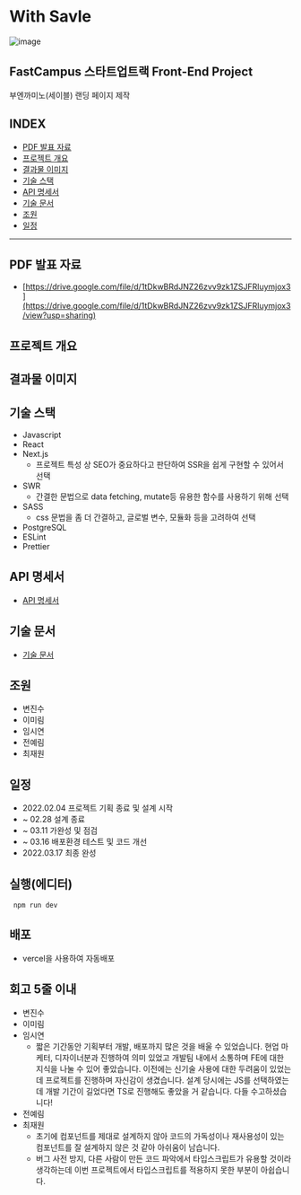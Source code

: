 
# With Savle

![image](https://user-images.githubusercontent.com/94885534/162665616-7c467422-fa18-4746-90a4-259942078f1f.png)

## FastCampus 스타트업트랙 Front-End Project

부엔까미노(세이블) 랜딩 페이지 제작

## INDEX
- [PDF 발표 자료](#pdf-발표-자료)
- [프로젝트 개요](#프로젝트-개요)
- [결과물 이미지](#결과물-이미지)
- [기술 스택](#기술-스택)
- [API 명세서](#api-명세서)
- [기술 문서](#기술-문서)
- [조원](#조원)
- [일정](#일정)

---

## PDF 발표 자료
- [https://drive.google.com/file/d/1tDkwBRdJNZ26zvv9zk1ZSJFRluymjox3](https://drive.google.com/file/d/1tDkwBRdJNZ26zvv9zk1ZSJFRluymjox3/view?usp=sharing)

## 프로젝트 개요

## 결과물 이미지

## 기술 스택
- Javascript
- React
- Next.js
    - 프로젝트 특성 상 SEO가 중요하다고 판단하여 SSR을 쉽게 구현할 수 있어서 선택
- SWR
    - 간결한 문법으로 data fetching, mutate등 유용한 함수를 사용하기 위해 선택
- SASS
    - css 문법을 좀 더 간결하고, 글로벌 변수, 모듈화 등을 고려하여 선택
- PostgreSQL
- ESLint
- Prettier

## API 명세서
- [API 명세서](https://www.notion.so/API-5c3acd2aeb344a2aa27f4165e5301c49)

## 기술 문서
- [기술 문서](https://www.notion.so/Technical-Documentation-2cc5606e74b640d9ac0773d15909146f)

## 조원
- 변진수
- 이미림
- 임시연
- 전예림
- 최재원

## 일정
- 2022.02.04 프로젝트 기획 종료 및 설계 시작
- ~ 02.28 설계 종료
- ~ 03.11 가완성 및 점검
- ~ 03.16 배포환경 테스트 및 코드 개선
- 2022.03.17 최종 완성

## 실행(에디터)
     npm run dev
## 배포
  - vercel을 사용하여 자동배포

## 회고 5줄 이내
  - 변진수
  - 이미림
  - 임시연
      - 짧은 기간동안 기획부터 개발, 배포까지 많은 것을 배울 수 있었습니다. 현업 마케터, 디자이너분과 진행하여 의미 있었고 개발팀 내에서 소통하며 FE에 대한 지식을 나눌 수 있어 좋았습니다. 이전에는 신기술 사용에 대한 두려움이 있었는데 프로젝트를 진행하며 자신감이 생겼습니다. 설계 당시에는 JS를 선택하였는데 개발 기간이 길었다면 TS로 진행해도 좋았을 거 같습니다. 다들 수고하셨습니다!
  - 전예림
  - 최재원
    - 초기에 컴포넌트를 제대로 설계하지 않아 코드의 가독성이나 재사용성이 있는 컴포넌트를 잘 설계하지 않은 것 같아 아쉬움이 남습니다.
    - 버그 사전 방지, 다른 사람이 만든 코드 파악에서 타입스크립트가 유용할 것이라 생각하는데 이번 프로젝트에서 타입스크립트를 적용하지 못한 부분이 아쉽습니다.
